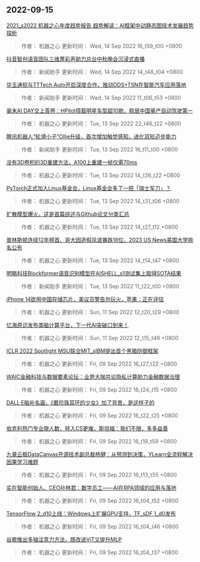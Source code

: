 
## 2022-09-15

 [2021_s2022 机器之心年度趋势报告   趋势解读：AI框架中动静态图技术发展趋势探析](https://www.jiqizhixin.com/articles/2022-09-14-4)

> 作者： 机器之心  更新时间： Wed, 14 Sep 2022 16_t59_t00 +0800

 [抖音智创语音团队三维菁彩声助力总台中秋晚会沉浸式直播](https://www.jiqizhixin.com/articles/2022-09-14-3)

> 作者： 新闻助手  更新时间： Wed, 14 Sep 2022 14_t48_t04 +0800

 [华玉通软与TTTech Auto开启深度合作，推动DDS+TSN在智能汽车应用落地](https://www.jiqizhixin.com/articles/2022-09-14)

> 作者： 新闻助手  更新时间： Wed, 14 Sep 2022 11_t06_t53 +0800

 [毫末AI DAY交上答卷：HPilot搭载明星车型超10款，稳居中国量产自动驾驶第一](https://www.jiqizhixin.com/articles/2022-09-13-8)

> 作者： 机器之心  更新时间： Tue, 13 Sep 2022 22_t46_t22 +0800

 [腾讯机器人“轮滑小子”Ollie升级，首次增加触觉感知，进化双轮迈步能力](https://www.jiqizhixin.com/articles/2022-09-13-4)

> 作者： 新闻助手  更新时间： Tue, 13 Sep 2022 16_t11_t00 +0800

 [没有3D卷积的3D重建方法，A100上重建一帧仅需70ms](https://www.jiqizhixin.com/articles/2022-09-13-7)

> 作者： 机器之心  更新时间： Tue, 13 Sep 2022 14_t36_t22 +0800

 [PyTorch正式加入Linux基金会，Linux基金会多了一把「瑞士军刀」？](https://www.jiqizhixin.com/articles/2022-09-13-6)

> 作者： 机器之心  更新时间： Tue, 13 Sep 2022 14_t31_t06 +0800

 [扩散模型爆火，这是首篇综述与Github论文分类汇总](https://www.jiqizhixin.com/articles/2022-09-13-5)

> 作者： 机器之心  更新时间： Tue, 13 Sep 2022 14_t27_t12 +0800

 [普林斯顿连续12年榜首、哥大因造假风波暴跌16位，2023 US News美国大学排名公布](https://www.jiqizhixin.com/articles/2022-09-13-3)

> 作者： 机器之心  更新时间： Tue, 13 Sep 2022 14_t14_t47 +0800

 [明略科技Blockformer语音识别模型在AISHELL_s1测试集上取得SOTA结果](https://www.jiqizhixin.com/articles/2022-09-13)

> 作者： 新闻助手  更新时间： Tue, 13 Sep 2022 11_t22_t00 +0800

 [iPhone 14欲用中国存储芯片，美议员警告勿玩火，苹果：正在评估](https://www.jiqizhixin.com/articles/2022-09-11-2)

> 作者： 机器之心  更新时间： Sun, 11 Sep 2022 12_t20_t29 +0800

 [忆海原识发布类脑计算平台，下一代AI突破口到来！](https://www.jiqizhixin.com/articles/2022-09-11)

> 作者： 机器之心  更新时间： Sun, 11 Sep 2022 12_t15_t49 +0800

 [ICLR 2022 Spotlight   MSU联合MIT_sIBM提出首个黑箱防御框架](https://www.jiqizhixin.com/articles/2022-09-09-12)

> 作者： 机器之心  更新时间： Fri, 09 Sep 2022 16_t27_t22 +0800

 [WAIC金融科技与数据要素论坛：业界大咖共论隐私计算助力金融数据治理](https://www.jiqizhixin.com/articles/2022-09-09-11)

> 作者： 机器之心  更新时间： Fri, 09 Sep 2022 16_t24_t15 +0800

 [DALL·E脑补名画，《戴珍珠耳环的少女》加了背景，是这样子的](https://www.jiqizhixin.com/articles/2022-09-09-10)

> 作者： 机器之心  更新时间： Fri, 09 Sep 2022 16_t22_t25 +0800

 [伯克利热门专业限人数，转入CS更难，斯坦福：我们不限，多多益善](https://www.jiqizhixin.com/articles/2022-09-09-9)

> 作者： 机器之心  更新时间： Fri, 09 Sep 2022 16_t19_t59 +0800

 [九章云极DataCanvas开源技术副总裁杨健：从预测到决策，YLearn全流程解决因果学习难题](https://www.jiqizhixin.com/articles/2022-09-09-8)

> 作者： 机器之心  更新时间： Fri, 09 Sep 2022 16_t13_t55 +0800

 [实在智能创始人、CEO孙林君：数字员工——AI在RPA领域的应用与落地](https://www.jiqizhixin.com/articles/2022-09-09-7)

> 作者： 机器之心  更新时间： Fri, 09 Sep 2022 16_t04_t52 +0800

 [TensorFlow 2_d10上线：Windows上扩展GPU支持，TF_sDF 1_d0发布](https://www.jiqizhixin.com/articles/2022-09-09-2)

> 作者： 机器之心  更新时间： Fri, 09 Sep 2022 16_t04_t46 +0800

 [谷歌推出多轴注意力方法，既改进ViT又提升MLP](https://www.jiqizhixin.com/articles/2022-09-09-5)

> 作者： 机器之心  更新时间： Fri, 09 Sep 2022 16_t04_t37 +0800
